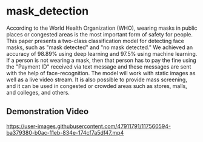 # mask_detection

According to the World Health Organization (WHO), wearing masks 
in public places or congested areas is the most important form of
safety for people. This paper presents a two-class classification model 
for detecting face masks, such as "mask detected" and "no mask 
detected." We achieved an accuracy of 98.89% using deep learning 
and 97.5% using machine learning. If a person is not wearing a mask, 
then that person has to pay the fine using the "Payment ID" received 
via text message and these messages are sent with the help of face-recognition. The model will work with static images as well as a live 
video stream. It is also possible to provide mass screening, and it can 
be used in congested or crowded areas such as stores, malls, and 
colleges, and others.

## Demonstration Video


https://user-images.githubusercontent.com/47911791/117560594-ba379380-b0ac-11eb-834e-174cf7a5df47.mp4

